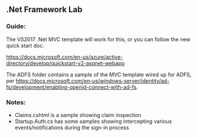 ## .Net Framework Lab

### Guide:

The VS2017 .Net MVC template will work for this, or you can follow the new quick start doc. 

https://docs.microsoft.com/en-us/azure/active-directory/develop/quickstart-v2-aspnet-webapp

The ADFS folder contains a sample of the MVC template wired up for ADFS, per https://docs.microsoft.com/en-us/windows-server/identity/ad-fs/development/enabling-openid-connect-with-ad-fs. 

### Notes:

* Claims.cshtml is a sample showing claim inspection
* Startup.Auth.cs has some samples showing intercepting various events/notifications during the sign-in process
